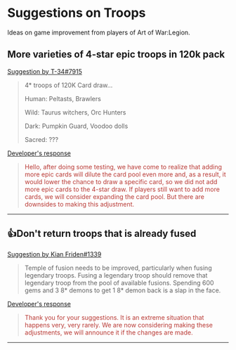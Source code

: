 # Suggestions on Troops

Ideas on game improvement from players of Art of War:Legion.

## More varieties of 4-star epic troops in 120k pack

[Suggestion by T-34#7915](https://discord.com/channels/658594298983350293/659077000027308104/915238790409388122)
> 4* troops of 120K Card draw...
> 
> Human: Peltasts, Brawlers
> 
> Wild: Taurus witchers, Orc Hunters
> 
> Dark: Pumpkin Guard, Voodoo dolls
> 
> Sacred: ???

[Developer's response](https://discord.com/channels/658594298983350293/754929508427104258/918431303286816778)
<blockquote style="color:#b93a35">
Hello, after doing some testing, we have come to realize that adding more epic
cards will dilute the card pool even more and, as a result, it would lower the
chance to draw a specific card, so we did not add more epic cards to the
4-star draw. If players still want to add more cards, we will consider
expanding the card pool. But there are downsides to making this adjustment.
</blockquote>

----

## 👍Don't return troops that is already fused

[Suggestion by Kian Friden#1339](https://discord.com/channels/658594298983350293/659077000027308104/920131498802307112)
> Temple of fusion needs to be improved, particularly when fusing legendary
> troops. Fusing a legendary troop should remove that legendary troop from
> the pool of available fusions. Spending 600 gems and 3 8* demons to get
> 1 8* demon back is a slap in the face.

[Developer's response](https://discord.com/channels/658594298983350293/754929508427104258/923774591946604594)
<blockquote style="color:#b93a35">
Thank you for your suggestions. It is an extreme situation that happens very,
very rarely. We are now considering making these adjustments, we will announce
it if the changes are made.
</blockquote>

----